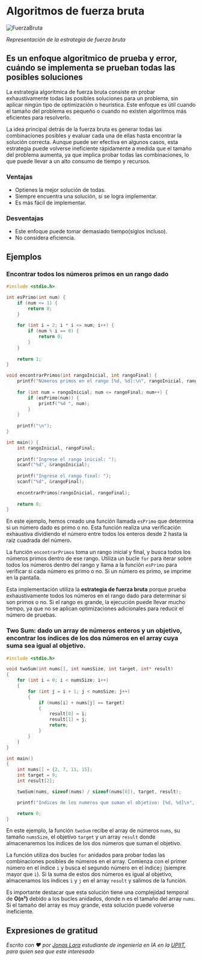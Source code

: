 # Algoritmos de fuerza bruta

![FuerzaBruta](/01.-Sources/Images/FuerzaBruta.png)

_Representación de la estrategia de fuerza bruta_

## Es un enfoque algoritmico de prueba y error, cuándo se implementa se prueban todas las posibles soluciones

La estrategia algorítmica de fuerza bruta consiste en probar exhaustivamente todas las posibles soluciones para un problema, sin aplicar ningún tipo de optimización o heurística. Este enfoque es útil cuando el tamaño del problema es pequeño o cuando no existen algoritmos más eficientes para resolverlo.

La idea principal detrás de la fuerza bruta es generar todas las combinaciones posibles y evaluar cada una de ellas hasta encontrar la solución correcta. Aunque puede ser efectiva en algunos casos, esta estrategia puede volverse ineficiente rápidamente a medida que el tamaño del problema aumenta, ya que implica probar todas las combinaciones, lo que puede llevar a un alto consumo de tiempo y recursos.

### Ventajas

- Optienes la mejor solución de todas.
- Siempre encuentra una solución, si se logra implementar.
- Es más fácil de implementar.

### Desventajas
- Este enfoque puede tomar demasiado tiempo(siglos incluso).
- No considera eficiencia.

## Ejemplos

### Encontrar todos los números primos en un rango dado

```c
#include <stdio.h>

int esPrimo(int num) {
    if (num <= 1) {
        return 0;
    }
    
    for (int i = 2; i * i <= num; i++) {
        if (num % i == 0) {
            return 0;
        }
    }
    
    return 1;
}

void encontrarPrimos(int rangoInicial, int rangoFinal) {
    printf("Números primos en el rango [%d, %d]:\n", rangoInicial, rangoFinal);
    
    for (int num = rangoInicial; num <= rangoFinal; num++) {
        if (esPrimo(num)) {
            printf("%d ", num);
        }
    }
    
    printf("\n");
}

int main() {
    int rangoInicial, rangoFinal;
    
    printf("Ingrese el rango inicial: ");
    scanf("%d", &rangoInicial);
    
    printf("Ingrese el rango final: ");
    scanf("%d", &rangoFinal);
    
    encontrarPrimos(rangoInicial, rangoFinal);
    
    return 0;
}
```

En este ejemplo, hemos creado una función llamada `esPrimo` que determina si un número dado es primo o no. Esta función realiza una verificación exhaustiva dividiendo el número entre todos los enteros desde 2 hasta la raíz cuadrada del número.

La función `encontrarPrimos` toma un rango inicial y final, y busca todos los números primos dentro de ese rango. Utiliza un bucle `for` para iterar sobre todos los números dentro del rango y llama a la función `esPrimo` para verificar si cada número es primo o no. Si un número es primo, se imprime en la pantalla.

Esta implementación utiliza la **estrategia de fuerza bruta** porque prueba exhaustivamente todos los números en el rango dado para determinar si son primos o no. Si el rango es grande, la ejecución puede llevar mucho tiempo, ya que no se aplican optimizaciones adicionales para reducir el número de pruebas.


### Two Sum: dado un array de números enteros y un objetivo, encontrar los índices de los dos números en el array cuya suma sea igual al objetivo.

```c
#include <stdio.h>

void twoSum(int nums[], int numsSize, int target, int* result) 
{
    for (int i = 0; i < numsSize; i++) 
    {
        for (int j = i + 1; j < numsSize; j++) 
        {
            if (nums[i] + nums[j] == target) 
            {
                result[0] = i;
                result[1] = j;
                return;
            }
        }
    }
}

int main() 
{
    int nums[] = {2, 7, 11, 15};
    int target = 9;
    int result[2];

    twoSum(nums, sizeof(nums) / sizeof(nums[0]), target, result);

    printf("Indices de los numeros que suman el objetivo: [%d, %d]\n", result[0], result[1]);

    return 0;
}
```

En este ejemplo, la función `twoSum` recibe el array de números `nums`, su tamaño `numsSize`, el objetivo `target` y un array `result` donde almacenaremos los índices de los dos números que suman el objetivo.

La función utiliza dos bucles `for` anidados para probar todas las combinaciones posibles de números en el array. Comienza con el primer número en el índice `i` y busca el segundo número en el índice`j` (siempre mayor que `i`). Si la suma de estos dos números es igual al objetivo, almacenamos los índices `i` y `j` en el array `result` y salimos de la función.

Es importante destacar que esta solución tiene una complejidad temporal de **O(n²)** debido a los bucles anidados, donde n es el tamaño del array `nums`. Si el tamaño del array es muy grande, esta solución puede volverse ineficiente.

## Expresiones de gratitud

_Escrito con ❤️ por [Jonas Lara](https://medium.com/@jonas_lara) estudiante de ingeniería en IA en la [UPIIT](https://www.upiit.ipn.mx/), para quien sea que este interesado_